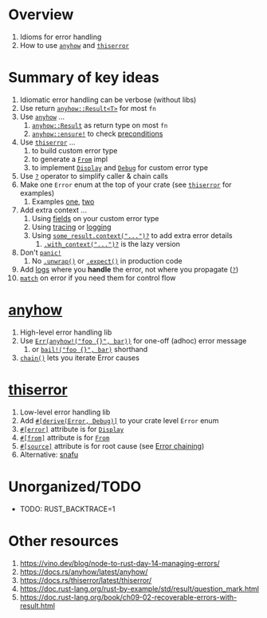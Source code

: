 # Overview
1. Idioms for error handling
1. How to use [`anyhow`](https://docs.rs/anyhow/latest/anyhow/) and [`thiserror`](https://docs.rs/thiserror/latest/thiserror/)


# Summary of key ideas
1. Idiomatic error handling can be verbose (without libs)
1. Use return [`anyhow::Result<T>`](https://docs.rs/anyhow/latest/anyhow/type.Result.html) for most `fn`
1. Use [`anyhow`](https://docs.rs/anyhow/latest/anyhow/) ...
    1. [`anyhow::Result`](https://docs.rs/anyhow/latest/anyhow/type.Result.html) as return type on most `fn`
    1. [`anyhow::ensure!`](https://docs.rs/anyhow/latest/anyhow/macro.ensure.html) to check [preconditions](https://github.com/google/guava/wiki/PreconditionsExplained)
1. Use [`thiserror`](https://docs.rs/thiserror/latest/thiserror/) ...
    1. to build custom error type
    1. to generate a [`From`](https://doc.rust-lang.org/std/convert/trait.From.html) impl
    1. to implement [`Display`](https://doc.rust-lang.org/std/fmt/trait.Display.html) and [`Debug`](https://doc.rust-lang.org/std/fmt/trait.Debug.html) for custom error type
1. Use [`?`](https://doc.rust-lang.org/reference/expressions/operator-expr.html#the-question-mark-operator) operator to simplify caller & chain calls
1. Make one `Error` enum at the top of your crate (see [`thiserror`](https://docs.rs/thiserror/latest/thiserror/#example) for examples)
    1. Examples [one](https://fettblog.eu/rust-enums-wrapping-errors/), [two](https://www.lpalmieri.com/posts/error-handling-rust/#modelling-errors-as-enums)
1. Add extra context ...
    1. Using [fields](https://doc.rust-lang.org/rust-by-example/custom_types/enum.html#enums) on your custom error type
    1. Using [tracing](./tracing.md) or [logging](./logging.md)
    1. Using [`some_result.context("...")?`](https://docs.rs/anyhow/latest/anyhow/trait.Context.html) to add extra error details
        1. [`.with_context("...")?`](https://docs.rs/anyhow/latest/anyhow/trait.Context.html#tymethod.with_context) is the lazy version
1. Don't [`panic!`](https://doc.rust-lang.org/std/macro.panic.html)
    1. No [`.unwrap()`](https://doc.rust-lang.org/std/result/enum.Result.html#method.unwrap) or [`.expect()`](https://doc.rust-lang.org/std/result/enum.Result.html#method.expect) in production code
1. Add [logs](./logging.md) where you **handle** the error, not where you propagate ([`?`](https://doc.rust-lang.org/reference/expressions/operator-expr.html#the-question-mark-operator))
1. [`match`](https://doc.rust-lang.org/book/ch09-02-recoverable-errors-with-result.html#matching-on-different-errors) on error if you need them for control flow


# [anyhow](https://docs.rs/anyhow/latest/anyhow/)
1. High-level error handling lib
1. Use [`Err(anyhow!("foo {}", bar))`](https://docs.rs/anyhow/latest/anyhow/macro.anyhow.html) for one-off (adhoc) error message
    1. or [`bail!("foo {}", bar)`](https://docs.rs/anyhow/latest/anyhow/macro.bail.html) shorthand
1. [`chain()`](https://docs.rs/anyhow/latest/anyhow/struct.Chain.html) lets you iterate Error causes


# [thiserror](https://docs.rs/thiserror/latest/thiserror/)
1. Low-level error handling lib
1. Add [`#[derive(Error, Debug)]`](https://docs.rs/thiserror/latest/thiserror/#example) to your crate level `Error` enum
1. [`#[error]`](https://docs.rs/thiserror/latest/thiserror/#details) attribute is for [`Display`](https://doc.rust-lang.org/std/fmt/trait.Display.html)
1. [`#[from]`](https://docs.rs/thiserror/latest/thiserror/#details) attribute is for [`From`](https://doc.rust-lang.org/std/convert/trait.From.html)
1. [`#[source]`](https://docs.rs/thiserror/latest/thiserror/#details) attribute is for root cause (see [Error chaining](https://docs.rs/anyhow/latest/anyhow/struct.Chain.html))
1. Alternative: [snafu](https://docs.rs/snafu/latest/snafu/index.html)


# Unorganized/TODO
- TODO: RUST_BACKTRACE=1


# Other resources
1. https://vino.dev/blog/node-to-rust-day-14-managing-errors/
1. https://docs.rs/anyhow/latest/anyhow/
1. https://docs.rs/thiserror/latest/thiserror/
1. https://doc.rust-lang.org/rust-by-example/std/result/question_mark.html
1. https://doc.rust-lang.org/book/ch09-02-recoverable-errors-with-result.html